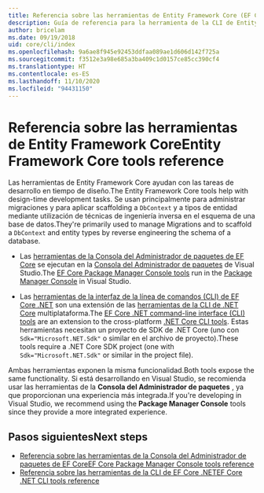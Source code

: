 ```yaml
---
title: Referencia sobre las herramientas de Entity Framework Core (EF Core)
description: Guía de referencia para la herramienta de la CLI de Entity Framework Core y la consola del administrador de paquetes de Visual Studio
author: bricelam
ms.date: 09/19/2018
uid: core/cli/index
ms.openlocfilehash: 9a6ae8f945e92453ddfaa089ae1d606d142f725a
ms.sourcegitcommit: f3512e3a98e685a3ba409c1d0157ce85cc390cf4
ms.translationtype: HT
ms.contentlocale: es-ES
ms.lasthandoff: 11/10/2020
ms.locfileid: "94431150"
---
```

# <a name="entity-framework-core-tools-reference"></a><span data-ttu-id="3b7ba-103">Referencia sobre las herramientas de Entity Framework Core</span><span class="sxs-lookup"><span data-stu-id="3b7ba-103">Entity Framework Core tools reference</span></span>

<span data-ttu-id="3b7ba-104">Las herramientas de Entity Framework Core ayudan con las tareas de desarrollo en tiempo de diseño.</span><span class="sxs-lookup"><span data-stu-id="3b7ba-104">The Entity Framework Core tools help with design-time development tasks.</span></span> <span data-ttu-id="3b7ba-105">Se usan principalmente para administrar migraciones y para aplicar scaffolding a `DbContext` y a tipos de entidad mediante utilización de técnicas de ingeniería inversa en el esquema de una base de datos.</span><span class="sxs-lookup"><span data-stu-id="3b7ba-105">They're primarily used to manage Migrations and to scaffold a `DbContext` and entity types by reverse engineering the schema of a database.</span></span>

* <span data-ttu-id="3b7ba-106">Las [herramientas de la Consola del Administrador de paquetes de EF Core](xref:core/cli/powershell) se ejecutan en la [Consola del Administrador de paquetes](/nuget/tools/package-manager-console) de Visual Studio.</span><span class="sxs-lookup"><span data-stu-id="3b7ba-106">The [EF Core Package Manager Console tools](xref:core/cli/powershell) run in the [Package Manager Console](/nuget/tools/package-manager-console) in Visual Studio.</span></span>

* <span data-ttu-id="3b7ba-107">Las [herramientas de la interfaz de la línea de comandos (CLI) de EF Core .NET](xref:core/cli/dotnet) son una extensión de las [herramientas de la CLI de .NET Core](/dotnet/core/tools/) multiplataforma.</span><span class="sxs-lookup"><span data-stu-id="3b7ba-107">The [EF Core .NET command-line interface (CLI) tools](xref:core/cli/dotnet) are an extension to the cross-platform [.NET Core CLI tools](/dotnet/core/tools/).</span></span> <span data-ttu-id="3b7ba-108">Estas herramientas necesitan un proyecto de SDK de .NET Core (uno con `Sdk="Microsoft.NET.Sdk"` o similar en el archivo de proyecto).</span><span class="sxs-lookup"><span data-stu-id="3b7ba-108">These tools require a .NET Core SDK project (one with `Sdk="Microsoft.NET.Sdk"` or similar in the project file).</span></span>

<span data-ttu-id="3b7ba-109">Ambas herramientas exponen la misma funcionalidad.</span><span class="sxs-lookup"><span data-stu-id="3b7ba-109">Both tools expose the same functionality.</span></span> <span data-ttu-id="3b7ba-110">Si está desarrollando en Visual Studio, se recomienda usar las herramientas de la **Consola del Administrador de paquetes** , ya que proporcionan una experiencia más integrada.</span><span class="sxs-lookup"><span data-stu-id="3b7ba-110">If you're developing in Visual Studio, we recommend using the **Package Manager Console** tools since they provide a more integrated experience.</span></span>

## <a name="next-steps"></a><span data-ttu-id="3b7ba-111">Pasos siguientes</span><span class="sxs-lookup"><span data-stu-id="3b7ba-111">Next steps</span></span>

* [<span data-ttu-id="3b7ba-112">Referencia sobre las herramientas de la Consola del Administrador de paquetes de EF Core</span><span class="sxs-lookup"><span data-stu-id="3b7ba-112">EF Core Package Manager Console tools reference</span></span>](xref:core/cli/powershell)
* [<span data-ttu-id="3b7ba-113">Referencia sobre las herramientas de la CLI de EF Core .NET</span><span class="sxs-lookup"><span data-stu-id="3b7ba-113">EF Core .NET CLI tools reference</span></span>](xref:core/cli/dotnet)
